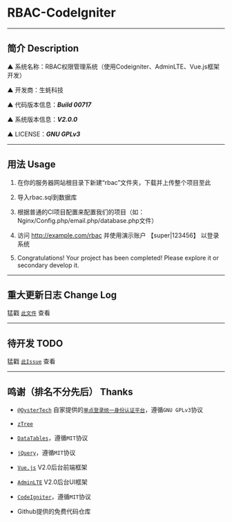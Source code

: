# RBAC-CodeIgniter

---

## 简介 Description

▲ 系统名称：RBAC权限管理系统（使用Codeigniter、AdminLTE、Vue.js框架开发）

▲ 开发商：生蚝科技

▲ 代码版本信息：***Build 00717***

▲ 系统版本信息：***V2.0.0***

▲ LICENSE：***GNU GPLv3***

---

## 用法 Usage

1. 在你的服务器网站根目录下新建“rbac”文件夹，下载并上传整个项目至此

2. 导入rbac.sql到数据库

3. 根据普通的CI项目配置来配置我们的项目（如：Nginx/Config.php/email.php/database.php文件）

4. 访问 http://example.com/rbac 并使用演示账户 【super|123456】 以登录系统

5. Congratulations! Your project has been completed! Please explore it or secondary develop it.

---

## 重大更新日志 Change Log

猛戳 [`此文件`](https://github.com/SmallOyster/RBAC-CodeIgniter/blob/master/CHANGELOG.md) 查看

---

## 待开发 TODO

猛戳 [`此Issue`](https://github.com/SmallOyster/RBAC-CodeIgniter/issues/1) 查看

---

## 鸣谢（排名不分先后） Thanks

* [`@OysterTech`](https://github.com/OysterTech) 自家提供的[`单点登录统一身份认证平台`](https://github.com/OysterTech/OT-SSO)，遵循`GNU GPLv3`协议

* [`zTree`](https://github.com/zTree/zTree_v3)

* [`DataTables`](https://www.datatables.net/)，遵循`MIT`协议

* [`jQuery`](https://jquery.org/)，遵循`MIT`协议

* [`Vue.js`](https://vuejs.org/) V2.0后台前端框架

* [`AdminLTE`](https://github.com/almasaeed2010/AdminLTE) V2.0后台UI框架

* [`CodeIgniter`](https://github.com/bcit-ci/CodeIgniter/)，遵循`MIT`协议

* Github提供的免费代码仓库
